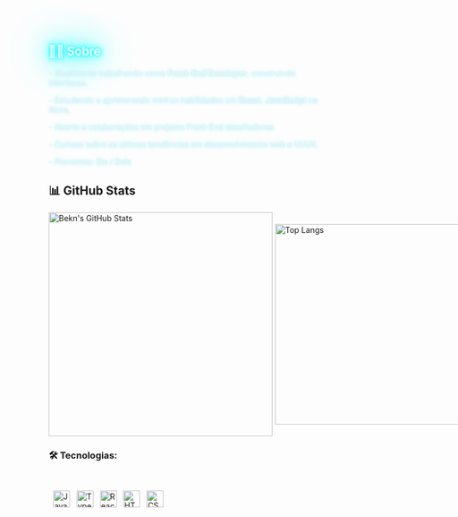

<style>
  .neon-title {
    color: #fff;
    text-shadow:
      0 0 5px #0ff,
      0 0 10px #0ff,
      0 0 20px #0ff,
      0 0 40px #0ff,
      0 0 80px #0ff,
      0 0 90px #0ff;
  }

  .neon-text {
    color: #f4f4f4;
    text-shadow:
      0 0 3px #a8f0fc,
      0 0 7px #a8f0fc;
  }

  .section {
    margin-bottom: 20px;
  }
</style>

<div class="section">
  <h2 class="neon-title">👨‍💻 Sobre</h2>
  <p class="neon-text">
    - Atualmente trabalhando como <strong>Front-End Developer</strong>, construindo interfaces.
  </p>
  <p class="neon-text">
    - Estudando e aprimorando minhas habilidades em <strong>React</strong>, <strong>JavaScript</strong> na Alura.
  </p>
  <p class="neon-text">
    - Aberto a colaborações em projetos Front-End desafiadoras.
  </p>
  <p class="neon-text">
    - Curioso sobre as últimas tendências em desenvolvimento web e UI/UX.
  </p>
  <p class="neon-text">
    - Pronomes: Ele / Dele
  </p>
</div>

## 📊 **GitHub Stats**  
<div style="display: flex; gap: 5px; align-items: center;">
  <img src="https://github-readme-stats.vercel.app/api?username=MrAlexsanderRS&show_icons=true&theme=tokyonight" alt="Bekn's GitHub Stats" style="width: 400px; height: auto;">
  <img src="https://github-readme-stats.vercel.app/api/top-langs/?username=MrAlexsanderRS&layout=compact&theme=tokyonight" alt="Top Langs" style="width: 358px; height: auto;">
</div>

### 🛠️ Tecnologias:

  <div align="left">
  <img src="https://img.shields.io/badge/JavaScript-F7DF1E?style=for-the-badge&logo=javascript&logoColor=black" alt="JavaScript" height="30"/>
  <img src="https://img.shields.io/badge/TypeScript-007ACC?style=for-the-badge&logo=typescript&logoColor=white" alt="TypeScript" height="30"/>
  <img src="https://img.shields.io/badge/React-61DAFB?style=for-the-badge&logo=react&logoColor=black" alt="React" height="30"/>
  <img src="https://img.shields.io/badge/HTML5-E34F26?style=for-the-badge&logo=html5&logoColor=white" alt="HTML5" height="30"/>
  <img src="https://img.shields.io/badge/CSS3-1572B6?style=for-the-badge&logo=css3&logoColor=white" alt="CSS3" height="30"/>
</div>
<br>
